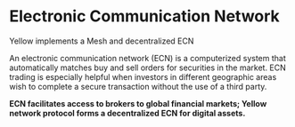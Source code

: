 # Electronic Communication Network

Yellow implements a Mesh and decentralized ECN

An electronic communication network (ECN) is a computerized system that automatically matches buy and sell orders for securities in the market. ECN trading is especially helpful when investors in different geographic areas wish to complete a secure transaction without the use of a third party.

**ECN facilitates access to brokers to global financial markets; Yellow network protocol forms a decentralized ECN for digital assets.**
